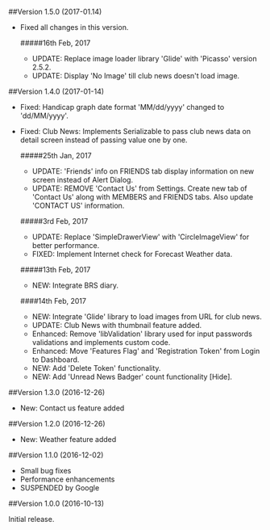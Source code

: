 ##Version  1.5.0 (2017-01.14)

- Fixed all changes in this version.

    #####16th Feb, 2017
     - UPDATE: Replace image loader library 'Glide' with 'Picasso' version 2.5.2.
     - UPDATE: Display 'No Image' till club news doesn't load image.

##Version  1.4.0 (2017-01-14)

- Fixed: Handicap graph date format 'MM/dd/yyyy' changed to 'dd/MM/yyyy'.
- Fixed: Club News: Implements Serializable to pass club news data on detail screen instead of passing value one by one.

    #####25th Jan, 2017
    - UPDATE: 'Friends' info on FRIENDS tab display information on new screen instead of Alert Dialog.
    - UPDATE: REMOVE 'Contact Us' from Settings. Create new tab of 'Contact Us' along with MEMBERS and FRIENDS tabs. Also update 'CONTACT US' information.

    #####3rd Feb, 2017
    - UPDATE: Replace 'SimpleDrawerView' with 'CircleImageView' for better performance.
    - FIXED: Implement Internet check for Forecast Weather data.

    #####13th Feb, 2017
    - NEW: Integrate BRS diary.

    ####14th Feb, 2017
    - NEW: Integrate 'Glide' library to load images from URL for club news.
    - UPDATE: Club News with thumbnail feature added.
    - Enhanced: Remove 'libValidation' library used for input passwords validations and implements custom code.
    - Enhanced: Move 'Features Flag' and 'Registration Token' from Login to Dashboard.
    - NEW: Add 'Delete Token' functionality.
    - NEW: Add 'Unread News Badger' count functionality [Hide].

##Version 1.3.0 (2016-12-26)

- New: Contact us feature added

##Version 1.2.0 (2016-12-26)

- New: Weather feature added

##Version 1.1.0 (2016-12-02)

- Small bug fixes
- Performance enhancements
- SUSPENDED by Google

##Version 1.0.0 (2016-10-13)

Initial release.